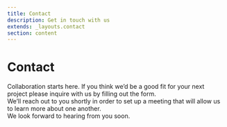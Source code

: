 ```yaml
---
title: Contact
description: Get in touch with us
extends: _layouts.contact
section: content
---
```

# Contact

<p class="mb-8">Collaboration starts here. If you think we’d be a good fit for your next project please inquire with us by filling out the form.<br/>
We’ll reach out to you shortly in order to set up a meeting that will allow us to learn more about one another.</br>
We look forward to hearing from you soon.
</p>